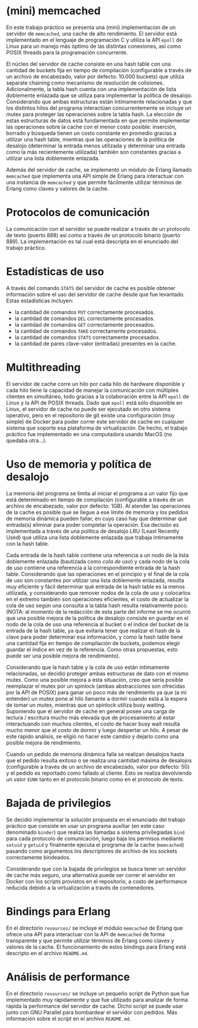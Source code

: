 # (mini) memcached

En este trabajo práctico se presenta una (mini) implementacion de un servidor de `memcached`, una
cache de alto rendimiento. El servidor está implementado en el lenguaje de programación C y utiliza
la API `epoll` de Linux para un manejo más óptimo de las distintas conexiones, así como POSIX
threads para la programación concurrente.

El núcleo del servidor de cache consiste en una hash table con una cantidad de buckets fija en
tiempo de compilación (configurable a través de un archivo de encabezado, valor por defecto: 10.000
buckets) que utiliza separate chaining como mecanismo de resolución de colisiones. Adicionalmente,
la tabla hash cuenta con una implementación de lista doblemente enlazada que se utiliza para
implementar la política de desalojo. Considerando que ambas estructuras están íntimamente
relacionadas y que los distintos hilos del programa interactúan concurrentemente se incluye un mutex
para proteger las operaciones sobre la tabla hash. La elección de estas estructuras de datos está
fundamentada en que permite implementar las operaciones sobre la cache con el menor costo posible:
inserción, borrado y búsqueda tienen un costo constante en promedio gracias a utilizar una hash
table, mientras que las operaciones de la política de desalojo (determinar la entrada menos
utilizada y determinar una entrada como la más recientemente utilizada) también son constantes
gracias a utilizar una lista doblemente enlazada.

Además del servidor de cache, se implementó un módulo de Erlang llamado `memcached` que implementa
una API simple de Erlang para interactuar con una instancia de `memcached` y que permite fácilmente
utilizar términos de Erlang como claves y valores de la cache.

# Protocolos de comunicación

La comunicación con el servidor se puede realizar a través de un protocolo de texto (puerto 888) así
como a través de un protocolo binario (puerto 889). La implementación es tal cual está descripta en
el enunciado del trabajo práctico.

# Estadísticas de uso

A través del comando `STATS` del servidor de cache es posible obtener información sobre el uso del
servidor de cache desde que fue levantado. Estas estadísticas incluyen:

- la cantidad de comandos `PUT` correctamente procesados.
- la cantidad de comandos `DEL` correctamente procesados.
- la cantidad de comandos `GET` correctamente procesados.
- la cantidad de comandos `TAKE` correctamente procesados.
- la cantidad de comandos `STATS` correctamente procesados.
- la cantidad de pares clave-valor (entradas) presentes en la cache.

# Multithreading

El servidor de cache corre un hilo por cada hilo de hardware disponible y cada hilo tiene la
capacidad de manejar la comunicación con múltiples clientes en simultáneo, todo gracias a la
colaboración entre la API `epoll` de Linux y la API de POSIX threads. Dado que `epoll` está sólo
disponible en Linux, el servidor de cache no puede ser ejecutado en otro sistema operativo, pero
en el repositorio de git existe una configuración (muy simple) de Docker para poder correr este
servidor de cache en cualquier sistema que soporte esa plataforma de virtualización. De hecho, el
trabajo práctico fue implementado en una computadora usando MacOS (no quedaba otra...).

# Uso de memoria y política de desalojo

La memoria del programa se limita al iniciar el programa a un valor fijo que está determinado en
tiempo de compilación (configurable a través de un archivo de encabezado, valor por defecto: 1GB).
Al atender las operaciones de la cache es posible que se llegue a ese límite de memoria y los
pedidos de memoria dinámica pueden fallar, en cuyo caso hay que determinar qué entrada(s) eliminar
para poder completar la operación. Esa decisión es implementada a través de una política de desalojo
LRU (Least Recently Used) que utiliza una lista doblemente enlazada que trabaja íntimamente con la
hash table.

Cada entrada de la hash table contiene una referencia a un nodo de la lista doblemente enlazada
(bautizada como _cola de uso_) y cada nodo de la cola de uso contiene una referencia a la
correspondiente entrada de la hash table. Considerando que las operaciones en el principio y el
final de la cola de uso son constantes por utilizar una lista doblemente enlazada, resulta muy
eficiente y fácil determinar qué entrada de la hash table es la menos utilizada, y considerando que
remover nodos de la cola de uso y colocarlos en el extremo también son operaciones eficientes, el
costo de actualizar la cola de uso según una consulta a la tabla hash resulta relativamente poco.
(NOTA: al momento de la redacción de esta parte del informe se me ocurrió que una posible mejora de
la política de desalojo consiste en guardar en el nodo de la cola de uso una referencia al bucket o
el índice del bucket de la entrada de la hash table, ya que evitaría tener que realizar el hash de
la clave para poder determinar esa información, y como la hash table tiene una cantidad fija en
tiempo de compilación de buckets, podemos elegir guardar el índice en vez de la referencia. Como
otras propuestas, esto puede ser una posible mejora de rendimiento).

Considerando que la hash table y la cola de uso están íntimamente relacionadas, se decidió proteger
ambas estructuras de dato con el mismo mutex. Como una posible mejora a esta situación, creo que
sería posible reemplazar el mutex por un spinlock (ambas abstracciones son ofrecidas por la API de
POSIX) para ganar un poco más de rendimiento ya que (a mi entender) un mutex pone al hilo llamante a
dormir cuando está a la espera de tomar un mutex, mientras que un spinlock utiliza busy waiting.
Suponiendo que el servidor de cache en general posee una carga de lectura / escritura mucho más
elevada que de procesamiento al estar interactuando con muchos clientes, el costo de hacer busy wait
resulta mucho menor que el costo de dormir y luego despertar un hilo. A pesar de este rápido
análisis, se eligió no hacer este cambio y dejarlo como una posible mejora de rendimiento.

Cuando un pedido de memoria dinámica falla se realizan desalojos hasta que el pedido resulta exitoso
o se realiza una cantidad máxima de desalojos (configurable a través de un archivo de encabezado,
valor por defecto: 50) y el pedido es reportado como fallado al cliente. Esto se realiza devolviendo
un valor `EUNK` tanto en el protocolo binario como en el protocolo de texto.

# Bajada de privilegios

Se decidió implementar la solución propuesta en el enunciado del trabajo práctico que consiste en
usar un programa auxiliar (en este caso denominado `binder`) que realiza las llamadas a sistema
privilegiadas `bind` para cada protocolo de comunicación, luego baja los permisos mediante `setuid`
y `getuid` y finalmente ejecuta el programa de la cache (`memcached`) pasando como argumentos los
descriptores de archivo de los sockets correctamente bindeados.

Considerando que con la bajada de privilegios se busca tener un servidor de cache más seguro, una
alternativa puede ser correr el servidor en Docker con los scripts provistos en el repositorio, a
costo de performance reducida debido a la virtualización a través de contenedores.

# Bindings para Erlang

En el directorio `resources/` se incluye el módulo `memcached` de Erlang que ofrece una API para
interactuar con la API de `memcached` de forma transparente y que permite utilizar términos de
Erlang como claves y valores de la cache. El funcionamiento de estos bindings para Erlang está
descripto en el archivo `README.md`.

# Análisis de performance

En el directorio `resources/` se incluye un pequeño script de Python que fue implementado muy
rápidamente y que fue utilizado para analizar de forma rápida la performance del servidor de cache.
Dicho script se puede usar junto con GNU Parallel para bombardear el servidor con pedidos. Más
información sobre el script en el archivo `README.md`.
